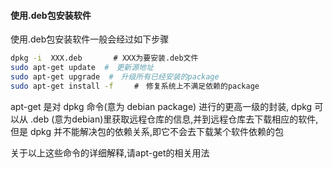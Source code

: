 #### 使用.deb包安装软件  
使用.deb包安装软件一般会经过如下步骤  
```bash
dpkg -i  XXX.deb  　　　# XXX为要安装.deb文件 
sudo apt-get update  #　更新源地址
sudo apt-get upgrade  #　升级所有已经安装的package
sudo apt-get install -f   　#　修复系统上不满足依赖的package
```  

apt-get 是对 dpkg  命令(意为 debian package) 进行的更高一级的封装, dpkg 可以从 .deb (意为debian)里获取远程仓库的信息,并到远程仓库去下载相应的软件,但是 dpkg 并不能解决包的依赖关系,即它不会去下载某个软件依赖的包  

关于以上这些命令的详细解释,请apt-get的相关用法
